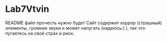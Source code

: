 # Lab7Vtvin
README файл прочесть нужно будет
Сайт содержит хоррор (страшный) элементы, громкие звуки и может напугать (надеюсь:) ), так что пугаетесь на свой страх и риск.

